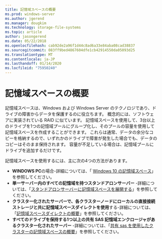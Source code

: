 ```yaml
---
title: 記憶域スペースの概要
ms.prod: windows-server
ms.author: jgerend
ms.manager: dougkim
ms.technology: storage-file-systems
ms.topic: article
author: jasongerend
ms.date: 05/22/2018
ms.openlocfilehash: cab92de2a96f1d44c8ad6a33e84aba08cad38837
ms.sourcegitcommit: 083ff9bed4867604dfe1cb42914550da05093d25
ms.translationtype: MT
ms.contentlocale: ja-JP
ms.lasthandoff: 01/14/2020
ms.locfileid: "75950240"
---
```

# <a name="storage-spaces-overview"></a>記憶域スペースの概要

記憶域スペースは、Windows および Windows Server のテクノロジであり、ドライブの障害からデータを保護するのに役立ちます。 概念的には、ソフトウェアに実装されている RAID に似ています。 記憶域スペースを使用して、3台以上のドライブを1つの記憶域プールにグループ化し、そのプールの容量を使用して記憶域スペースを作成することができます。 これらは通常、データの余分なコピーを格納するので、いずれかのドライブで障害が発生した場合でも、データのコピーはそのまま保持されます。 容量が不足している場合は、記憶域プールにドライブを追加するだけです。

記憶域スペースを使用するには、主に次の4つの方法があります。

- **WINDOWS PC**の場合-詳細については、「 [Windows 10 の記憶域スペース](https://windows.microsoft.com/windows-10/storage-spaces-windows-10)」を参照してください。
- **単一サーバー内のすべての記憶域を持つスタンドアロンサーバー** -詳細については、「[スタンドアロンサーバーに記憶域スペースを展開する](deploy-standalone-storage-spaces.md)」を参照してください。
- **クラスター化されたサーバーで、各クラスターノードにローカルの直接接続ストレージと共に記憶域スペースダイレクトを使用**する-詳細については、「[記憶域スペースダイレクトの概要](storage-spaces-direct-overview.md)」を参照してください。
- **すべてのドライブを保持する1つ以上の共有 SAS 記憶域エンクロージャがあるクラスター化されたサーバー** -詳細については、「[共有 sas を使用したクラスターの記憶域スペースの概要](https://docs.microsoft.com/previous-versions/windows/it-pro/windows-server-2012-R2-and-2012/hh831739(v%3dws.11))」を参照してください。

